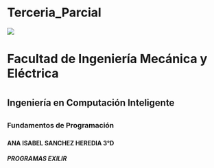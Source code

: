 # Terceria_Parcial


<img src="https://portal.ucol.mx/content/micrositios/188/image/Escudo2021/1_Linea/UdeC%20Abajo_Blanco.png">

<h1>Facultad de Ingeniería Mecánica y Eléctrica<h1>

<h2>Ingeniería en Computación Inteligente<h2>

<h3>Fundamentos de Programación<h3>

<h4> ANA ISABEL SANCHEZ HEREDIA 3°D <h4>

<h5> PROGRAMAS EXILIR <h5>
